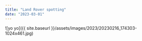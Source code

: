 ```yaml
---
title: "Land Rover spotting"
date: "2023-03-01"
---
```


![yo yo]({{ site.baseurl }}/assets/images/2023/20230216_174303-1024x461.jpg)

